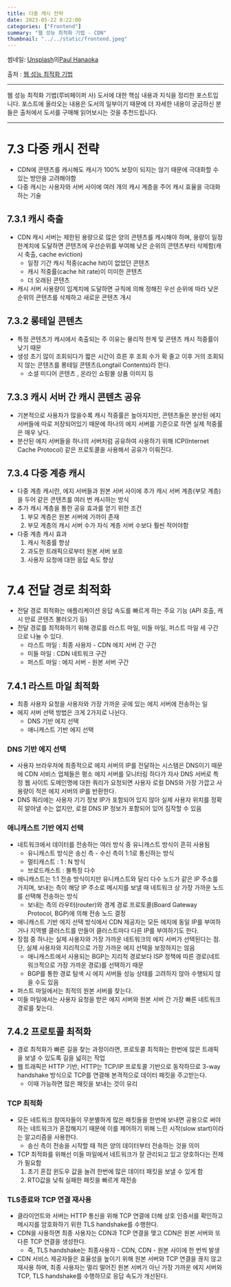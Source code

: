 ```yaml
---
title: 다중 캐시 전략
date: 2023-05-22 8:22:00
categories: ["Frontend"]
summary: "웹 성능 최적화 기법 - CDN"
thumbnail: "../../static/frontend.jpeg"
---
```

썸네일: <a href="https://unsplash.com/ko/%EC%82%AC%EC%A7%84/GqEmWxkPNa4?utm_source=unsplash&utm_medium=referral&utm_content=creditCopyText">Unsplash</a>의<a href="https://unsplash.com/de/@plhnk?utm_source=unsplash&utm_medium=referral&utm_content=creditCopyText">Paul Hanaoka</a>

출처 : [웹 성능 최적화 기법](https://link.coupang.com/a/Tasb8)

---

웹 성능 최적화 기법(루비페이퍼 사) 도서에 대한 핵심 내용과 지식을 정리한 포스트입니다.
포스트에 올라오는 내용은 도서의 일부이기 때문에 더 자세한 내용이 궁금하신 분들은 출처에서 도서를 구매해 읽어보시는 것을 추천드립니다.

---

# 7.3 다중 캐시 전략

- CDN에 콘텐츠를 캐시해도 캐시가 100% 보장이 되지는 않기 때문에 극대화할 수 있는 방안을 고려해야함
- 다중 캐시는 사용자와 서버 사이에 여러 개의 캐시 계층을 주어 캐시 효율을 극대화하는 기술

## 7.3.1 캐시 축출

- CDN 캐시 서버는 제한된 용량으로 많은 양의 콘텐츠를 캐시해야 하며, 용량이 일정 한계치에 도달하면 콘텐츠에 우선순위를 부여해 낮은 순위의 콘텐츠부터 삭제함(캐시 축출, cache eviction)
    - 일정 기간 캐시 적중(cache hit)이 없었던 콘텐츠
    - 캐시 적중률(cache hit rate)이 미미한 콘텐츠
    - 더 오래된 콘텐츠
- 캐시 서버 사용량이 임계치에 도달하면 규칙에 의해 정해진 우선 순위에 따라 낮은 순위의 콘텐츠를 삭제하고 새로운 콘텐츠 개시

## 7.3.2 롱테일 콘텐츠

- 특정 콘텐츠가 캐시에서 축출되는 주 이유는 물리적 한계 및 콘텐츠 캐시 적중률이 낮기 때문
- 생성 초기 많이 조회되다가 짧은 시간이 흐른 후 조회 수가 확 줄고 이후 거의 조회되지 않는 콘텐츠를 롱테일 콘텐츠(Longtail Contents)라 한다.
    - 소셜 미디어 콘텐츠 , 온라인 쇼핑몰  상품 이미지 등

## 7.3.3 캐시 서버 간 캐시 콘텐츠 공유

- 기본적으로 사용자가 많을수록 캐시 적중률은 높아지지만, 콘텐츠들은 분산된 에지 서버들에 따로 저장되어있기 때문에 하나의 에지 서버를 기준으로 하면 실제 적중률은 매우 낮다.
- 분산된 에지 서버들을 하나의 서버처럼 공유하여 사용하기 위해 ICP(Internet Cache Protocol) 같은 프로토콜을 사용해서 공유가 이뤄진다.

## 7.3.4 다중 계층 캐시

- 다중 계층 캐시란, 에지 서버들과 원본 서버 사이에 추가 캐시 서버 계층(부모 계층)을 두어 같은 콘텐츠를 여러 번 캐시하는 방식
- 추가 캐시 계층을 통한 공유 효과를 얻기 위한 조건
    1. 부모 계층은 원본 서버에 가까이 존재
    2. 부모 계층의 캐시 서버 수가 자식 계층 서버 수보다 훨씬 적어야함
- 다중 계층 캐시 효과
    1. 캐시 적중률 향상
    2. 과도한 트래픽으로부터 원본 서버 보호
    3. 사용자 요청에 대한 응답 속도 향상

# 7.4 전달 경로 최적화

- 전달 경로 최적화는 애플리케이션 응답 속도를 빠르게 하는 주요 기능 (API 호출, 캐시 만료 콘텐츠 불러오기 등)
- 전달 경로를 최적화하기 위해 경로를 라스트 마일, 미들 마일, 퍼스트 마일 세 구간으로 나눌 수 있다.
    - 라스트 마일 : 최종 사용자 - CDN 에지 서버 간 구간
    - 미들 마일 : CDN 네트워크 구간
    - 퍼스트 마일 : 에지 서버 - 원본 서버 구간

## 7.4.1 라스트 마일 최적화

- 최종 사용자 요청을 사용자와 가장 가까운 곳에 있는 에지 서버에 전송하는 일
- 에지 서버 선택 방법은 크게 2가지로 나뉜다.
    - DNS 기반 에지 선택
    - 애니캐스트 기반 에지 선택

### DNS 기반 에지 선택

- 사용자 브라우저에 최종적으로 에지 서버의 IP를 전달하는 시스템은 DNS이기 때문에 CDN 서비스 업체들은 평소 에지 서버를 모니터링 하다가 자사 DNS 서버로 특정 웹 사이트 도메인명에 대한 쿼리가 요청되면 사용자 로컬 DNS와 가장 가깝고 사용량이 적은 에지 서버의 IP를 반환한다.
- DNS 쿼리에는 사용자 기기 정보 IP가 포함되어 있지 않아 실제 사용자 위치를 정확히 알아낼 수는 없지만, 로컬 DNS IP 정보가 포함되어 있어 짐작할 수 있음

### 애니캐스트 기반 에지 선택

- 네트워크에서 데이터를 전송하는 여러 방식 중 유니캐스트 방식이 흔히 사용됨
    - 유니캐스트 방식은 송신 측 -  수신 측이 1:1로 통신하는 방식
    - 멀티캐스트 : 1 : N 방식
    - 브로드캐스트 : 불특정 다수
- 애니캐스트는 1:1 전송 방식이지만 유니캐스트와 달리 다수 노드가 같은 IP 주소를 가지며, 보내는 측이 해당 IP 주소로 메시지를 보낼 때 네트워크 상 가장 가까운 노드를 선택해 전송하는 방식
    - 보내는 측의 라우터(router)와 경계 경로 프로토콜(Board Gateway Protocol, BGP)에 의해 전송 노드 결정
- 애니캐스트 기반 에지 선택 방식에서 CDN 제공자는 모든 에지에 동일 IP를 부여하거나 지역별 클러스트를 만들어 클러스트마다 다른 IP를 부여하기도 한다.
- 장점 중 하나는 실제 사용자와 가장 가까운 네트워크의 에지 서버가 선택된다는 점. 단, 실제 사용자와 지리적으로 가장 가까운 에지 선택을 보장하지는 않음
    - 애니캐스트에서 사용되는 BGP는 지리적 경로보다 ISP 정책에 따른 경로(네트워크적으로 가장 가까운 경로)를 선택하기 때문
    - BGP를 통한 경로 탐색 시 에지 서버들 성능 상태를 고려하지 않아 수행되지 않을 수도 있음
- 퍼스트 마일에서는 최적의 원본 서버를 찾는다.
- 미들 마일에서는 사용자 요청을 받은 에지 서버와 원본 서버 간 가장 빠른 네트워크 경로를 찾는다.

## 7.4.2 프로토콜 최적화

- 경로 최적화가 빠른 길을 찾는 과정이라면, 프로토콜 최적화는 한번에 많은 트래픽을 보낼 수 있도록 길을 넓히는 작업
- 웹 트래픽은 HTTP 기반, HTTP는 TCP/IP 프로토콜 기반으로 동작하므로 3-way handshake 방식으로 TCP를 연결해 본격적으로 데이터 패킷을 주고받는다.
    - 이때 가능하면 많은 패킷을 보내는 것이 유리

### TCP 최적화

- 모든 네트워크 참여자들이 무분별하게 많은 패킷들을 한번에 보내면 공용으로 써야하는 네트워크가 혼잡해지기 때문에 이를 제어하기 위해 느린 시작(slow start)이라는 알고리즘을 사용한다.
    - 송신 측이 전송을 시작할 때 적은 양의 데이터부터 전송하는 것을 의미
- TCP 최적화를 위해선 미들 마일에서 네트워크가 잘 관리되고 있고 양호하다는 전제가 필요함
    1. 초기 혼잡 윈도우 값을 늘려 한번에 많은 데이터 패킷을 보낼 수 있게 함
    2. RTO값을 낮춰 실패한 패킷을 빠르게 재전송

### TLS종료와 TCP 연결 재사용

- 클라이언트와 서버는 HTTP 통신을 위해 TCP 연결에 더해 상호 인증서를 확인하고 메시지를 암호화하기 위한 TLS handshake를 수행한다.
- CDN을 사용하면 최종 사용자는 CDN과 TCP 연결을 맺고 CDN은 원본 서버와 또 다른 TCP 연결을 생성한다.
    - 즉, TLS handshake는 최종사용자 - CDN, CDN - 원본 사이에 한 번씩 발생
- CDN 서비스 제공자들은 효율성을 높이기 위해 원본 서버와 TCP 연결을 끊지 않고 재사용 하며, 최종 사용자는 멀리 떨어진 원본 서버가 아닌 가장 가까운 에지 서버와 TCP, TLS handshake를 수행하므로 응답 속도가 개선된다.